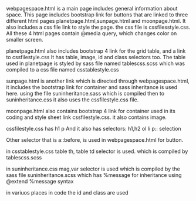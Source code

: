 webpagespace.html is a main page includes general information about space.
This page includes bootstrap link for buttons that are linked to three different html pages planetpage.html,sunpage.html and moonpage.html.
It also includes a css file link to style the page. the css file is cssfilesstyle.css.
All these 4 html pages contain @media query, which changes color on smaller screen.

planetpage.html also includes bootstrap 4 link for the grid table, and a link to cssfilestyle.css
It has table, image, id and class selectors too. 
The table used in planetpage is styled by sass file named tablescss.scss which was compiled to a css file named csstablestyle.css

sunpage.html is another link which is directed through webpagespace.html, it includes the bootstrap link for container and sass inheritance is used here. 
using the file suninheritance.sass which is compiled then to suninheritance.css
it also uses the cssfilestyle.css file.

moonpage.html also contains bootstrap 4 link for container used in its coding and style sheet link cssfilestyle.css. it also contains image.

cssfilestyle.css has
h1
p
And it also has selectors:
h1,h2
ol li
p:: selection

Other selector that is a::before, is used in webpagespace.html for button.

in csstablestyle.css table th, table td selector is used. which is compiled by tablescss.scss

in suninheritance.css mag,var selector is used which is compiled by the sass file suninheritance.scss which has %message for inheritance using @extend %message syntax 

in variuos places in code the id and class are used